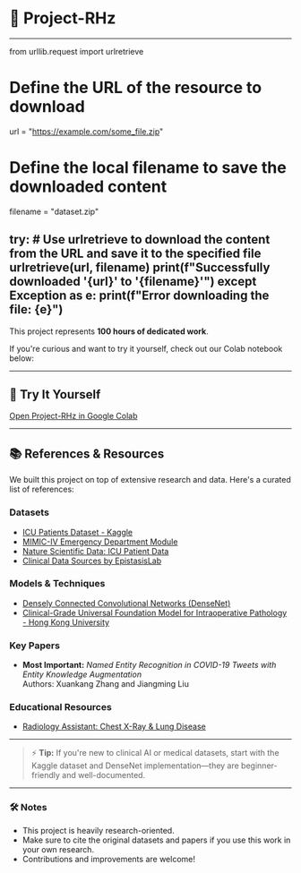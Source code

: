 # 🚀 Project-RHz


---------------------
from urllib.request import urlretrieve

# Define the URL of the resource to download
url = "https://example.com/some_file.zip" 

# Define the local filename to save the downloaded content
filename = "dataset.zip"

try:
    # Use urlretrieve to download the content from the URL and save it to the specified file
    urlretrieve(url, filename)
    print(f"Successfully downloaded '{url}' to '{filename}'")
except Exception as e:
    print(f"Error downloading the file: {e}")
-----------------------------------
This project represents **100 hours of dedicated work**.  

If you're curious and want to try it yourself, check out our Colab notebook below:

---

## 🔗 Try It Yourself

[Open Project-RHz in Google Colab](https://colab.research.google.com/drive/1IPFMOY62bbRqMJniqVoW2sw-wo58Zf33?usp=sharing)

---

## 📚 References & Resources

We built this project on top of extensive research and data. Here's a curated list of references:

### Datasets
- [ICU Patients Dataset - Kaggle](https://www.kaggle.com/datasets/ukveteran/icu-patients/data)  
- [MIMIC-IV Emergency Department Module](https://mimic.mit.edu/docs/iv/modules/ed/)  
- [Nature Scientific Data: ICU Patient Data](https://www.nature.com/articles/sdata201635)  
- [Clinical Data Sources by EpistasisLab](https://github.com/EpistasisLab/ClinicalDataSources/blob/master/README.md)  

### Models & Techniques
- [Densely Connected Convolutional Networks (DenseNet)](https://github.com/liuzhuang13/DenseNet)  
- [Clinical-Grade Universal Foundation Model for Intraoperative Pathology - Hong Kong University](#)  

### Key Papers
- **Most Important:** *Named Entity Recognition in COVID-19 Tweets with Entity Knowledge Augmentation*  
  Authors: Xuankang Zhang and Jiangming Liu  

### Educational Resources
- [Radiology Assistant: Chest X-Ray & Lung Disease](https://radiologyassistant.nl/chest/chest-x-ray/lung-disease)  

---

> ⚡ **Tip:** If you're new to clinical AI or medical datasets, start with the Kaggle dataset and DenseNet implementation—they are beginner-friendly and well-documented.

---

### 🛠 Notes

- This project is heavily research-oriented.  
- Make sure to cite the original datasets and papers if you use this work in your own research.  
- Contributions and improvements are welcome!

